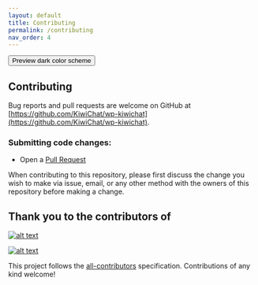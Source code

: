 ```yaml
---
layout: default
title: Contributing
permalink: /contributing
nav_order: 4
---
```


<button class="btn js-toggle-dark-mode">Preview dark color scheme</button>

<script>
const toggleDarkMode = document.querySelector('.js-toggle-dark-mode');

jtd.addEvent(toggleDarkMode, 'click', function(){
  if (jtd.getTheme() === 'dark') {
    jtd.setTheme('light');
    toggleDarkMode.textContent = 'Preview dark color scheme';
  } else {
    jtd.setTheme('dark');
    toggleDarkMode.textContent = 'Return to the light side';
  }
});
</script>

## Contributing

Bug reports and pull requests are welcome on GitHub at [https://github.com/KiwiChat/wp-kiwichat](https://github.com/KiwiChat/wp-kiwichat).

### Submitting code changes:

- Open a [Pull Request](https://github.com/KiwiChat/wp-kiwichat/pulls)

When contributing to this repository, please first discuss the change you wish to make via issue, email, or any other method with the owners of this repository before making a change.

## Thank you to the contributors of 

[![alt text][1]][2]

[1]: https://avatars.githubusercontent.com/u/52504536?s=60&v=4
"KiwiChat GitHub"
[2]: https://github.com/KiwiChat


[![alt text][3]][4]

[3]: https://avatars.githubusercontent.com/u/34014529?s=60&v=4
"Show-Chat GitHub"
[4]: https://github.com/Show-Chat

This project follows the [all-contributors](https://github.com/KiwiChat/wp-kiwichat/graphs/contributors) specification. Contributions of any kind welcome!
